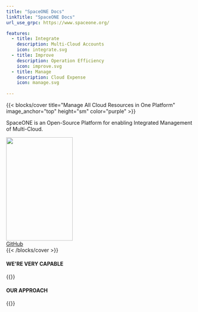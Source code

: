 ```yaml
---
title: "SpaceONE Docs"
linkTitle: "SpaceONE Docs"
url_use_grpc: https://www.spaceone.org/

features:
  - title: Integrate
    description: Multi-Cloud Accounts
    icon: integrate.svg
  - title: Improve
    description: Operation Efficiency
    icon: improve.svg
  - title: Manage
    description: Cloud Expense
    icon: manage.svg
 
---
```


{{< blocks/cover title="Manage All Cloud Resources in One Platform" image_anchor="top" height="sm" color="purple" >}}

<div class="mx-auto">
<p class="lead mt-5">SpaceONE is an Open-Source Platform for enabling Integrated Management of Multi-Cloud.</p>
<div class="l-get-started-buttons">
<img src = '/illust_astronaut_walking.svg' height="280" width="180" class ='illust_astronaut_walking' />
</div>
	<a class="btn btn-lg btn-secondary mr-3 mb-4" href="https://github.com/spaceone-dev">
		GitHub <i class="fab fa-github ml-2 "></i>
	</a>
</div>
{{< /blocks/cover >}}

<div class="container">

<section>
<h4>WE'RE VERY CAPABLE</h4>
{{<home/features>}}
</section>

<section>
<h4>OUR APPROACH</h4>
{{<home/our-approach>}}
</section>

</div>



